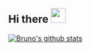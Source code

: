 ## Hi there <img src="https://raw.githubusercontent.com/MartinHeinz/MartinHeinz/master/wave.gif" width="30px">

[![Bruno's github stats](https://github-readme-stats.vercel.app/api?username=BrunoSader&hide=stars&show_icons=true&count_private=true)]()

<!--
**BrunoSader/BrunoSader** is a ✨ _special_ ✨ repository because its `README.md` (this file) appears on your GitHub profile.

Here are some ideas to get you started:

- 🔭 I’m currently working on ...
- 🌱 I’m currently learning ...
- 👯 I’m looking to collaborate on ...
- 🤔 I’m looking for help with ...
- 💬 Ask me about ...
- 📫 How to reach me: ...
- 😄 Pronouns: ...
- ⚡ Fun fact: ...
-->
